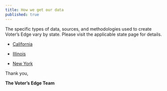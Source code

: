 ```yaml
---
title: How we get our data
published: true
---
```


The specific types of data, sources, and methodologies used to create Voter’s Edge vary by state. Please visit the applicable state page for details.

* [California](www.votersedge.org/ca/page/how-we-get-our-data)

* [Illinois](www.votersedge.org/il/page/how-we-get-our-data)

* [New York](http://votersedge.org/ny/page/how-we-get-our-data)

Thank you,

**The Voter’s Edge Team**
